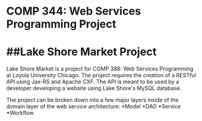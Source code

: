 # COMP 344: Web Services Programming Project

##Lake Shore Market Project
======
Lake Shore Market is a project for COMP 388: Web Services Programming at Loyola University Chicago. The project requires the creation of a RESTful API using Jax-RS and Apache CXF. The API is meant to be used by a developer developing a website using Lake Shore's MySQL database. 

The project can be broken down into a few major layers inside of the domain layer of the web service architecture:
*Model
*DAO
*Service
*Workflow

